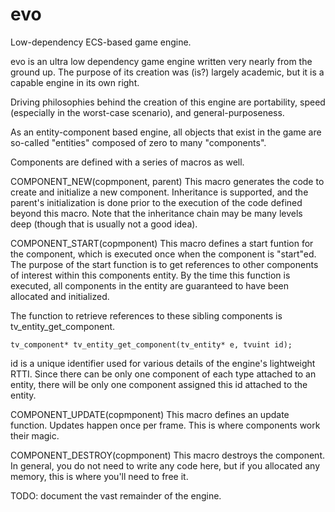 # evo
Low-dependency ECS-based game engine.

evo is an ultra low dependency game engine written very nearly from the ground up.  The purpose of its creation was (is?) largely academic, but it is a capable engine in its own right.

Driving philosophies behind the creation of this engine are portability, speed (especially in the worst-case scenario), and general-purposeness.

As an entity-component based engine, all objects that exist in the game are so-called "entities" composed of zero to many "components".

Components are defined with a series of macros as well.

COMPONENT_NEW(copmponent, parent)
This macro generates the code to create and initialize a new component.  Inheritance is supported, and the parent's initialization is done prior to the execution of the code defined beyond this macro. 
Note that the inheritance chain may be many levels deep (though that is usually not a good idea).

COMPONENT_START(copmponent)
This macro defines a start funtion for the component, which is executed once when the component is "start"ed.  The purpose of the start function is to get references to other components of interest within this components entity.  By the time this function is executed, all components in the entity are guaranteed to have been allocated and initialized.

The function to retrieve references to these sibling components is tv_entity_get_component.
```
tv_component* tv_entity_get_component(tv_entity* e, tvuint id);
```
id is a unique identifier used for various details of the engine's lightweight RTTI.  Since there can be only one component of each type attached to an entity, there will be only one component assigned this id attached to the entity.

COMPONENT_UPDATE(copmponent)
This macro defines an update function.
Updates happen once per frame.  This is where components work their magic.

COMPONENT_DESTROY(copmponent)
This macro destroys the component.  In general, you do not need to write any code here, but if you allocated any memory, this is where you'll need to free it.


TODO: document the vast remainder of the engine.


